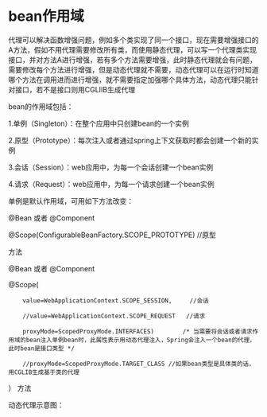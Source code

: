 bean作用域
==================
代理可以解决函数增强问题，例如多个类实现了同一个接口，现在需要增强接口的A方法，假如不用代理需要修改所有类，而使用静态代理，可以写一个代理类实现接口，并对方法A进行增强，若有多个方法需要增强，此时静态代理就会有问题，需要修改每个方法进行增强，但是动态代理就不需要，动态代理可以在运行时知道哪个方法在调用进而进行增强，就不需要指定加强哪个具体方法，动态代理只能针对接口，若不是接口则用CGLIIB生成代理


bean的作用域包括：

1.单例（Singleton）：在整个应用中只创建bean的一个实例

2.原型（Prototype）：每次注入或者通过spring上下文获取时都会创建一个新的实例

3.会话（Session）：web应用中，为每一个会话创建一个bean实例

4.请求（Request）：web应用中，为每一个请求创建一个bean实例              

单例是默认作用域，可用如下方法改变：

@Bean 或者 @Component

@Scope(ConfigurableBeanFactory.SCOPE_PROTOTYPE)     //原型

方法

@Bean 或者 @Component

@Scope(
        
        value=WebApplicationContext.SCOPE_SESSION,     //会话 
        
        //value=WebApplicationContext.SCOPE_REQUEST   //请求
        
        proxyMode=ScopedProxyMode.INTERFACES)        /* 当需要将会话或者请求作用域的bean注入单例bean时，此属性表示用动态代理注入，Spring会注入一个bean的代理，此时bean是接口类型 */
        
        //proxyMode=ScopedProxyMode.TARGET_CLASS //如果bean类型是具体类的话，用CGLIB生成基于类的代理    
）
方法

动态代理示意图：

